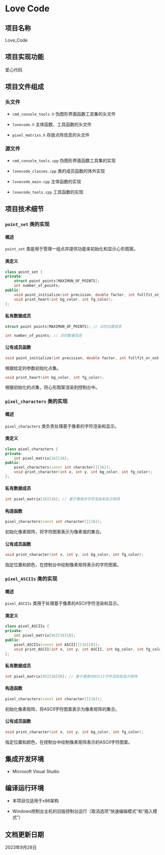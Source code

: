 # Love Code

## 项目名称

Love_Code

## 项目实现功能

爱心代码

## 项目文件组成

### 头文件

* `cmd_console_tools.h`
伪图形界面函数工具集的头文件

* `lovecode.h`
主体函数、工具函数的头文件

* `pixel_matrixs.h`
存放点阵信息的头文件

### 源文件

* `cmd_console_tools.cpp`
伪图形界面函数工具集的实现

* `lovecode_classes.cpp`
类的成员函数的体外实现

* `lovecode_main.cpp`
主体函数的实现

* `lovecode_tools.cpp`
工具函数的实现

## 项目技术细节

### `point_set` 类的实现

#### 概述

`point_set` 类是用于管理一组点并提供功能来初始化和显示心形图案。

#### 类定义

```cpp
class point_set {
private:
    struct point points[MAXIMUN_OF_POINTS];
    int number_of_points;
public:
    void point_initialize(int precision, double factor, int fullfit_or_not = 0);
    void print_heart(int bg_color, int fg_color);
};
```

#### 私有数据成员

```cpp
struct point points[MAXIMUN_OF_POINTS]; // 点的位置信息
```

```cpp
int number_of_points; // 点的数量信息
```

#### 公有成员函数

```cpp
void point_initialize(int precision, double factor, int fullfit_or_not = 0);
```
根据给定的参数初始化点集。

```cpp
void print_heart(int bg_color, int fg_color);
```
根据初始化的点集，将心形图案渲染到控制台中。

### `pixel_characters` 类的实现

#### 概述

`pixel_characters` 类负责处理基于像素的字符渲染和显示。

#### 类定义

```cpp
class pixel_characters {
private:
    int pixel_matrix[16][16];
public:
    pixel_characters(const int character[][16]);
    void print_character(int x, int y, int bg_color, int fg_color);
};
```

#### 私有数据成员

```cpp
int pixel_matrix[16][16]; // 基于像素的字符渲染和显示矩阵
```

#### 构造函数

```cpp
pixel_characters(const int character[][16]);
```
初始化像素矩阵，将字符图案表示为像素值的集合。

#### 公有成员函数

```cpp
void print_character(int x, int y, int bg_color, int fg_color);
```
指定位置和颜色，在控制台中绘制像素矩阵表示的字符图案。

### `pixel_ASCIIs` 类的实现

#### 概述

`pixel_ASCIIs` 类用于处理基于像素的ASCII字符渲染和显示。

#### 类定义

```cpp
class pixel_ASCIIs {
private:
    int pixel_matrix[95][16][8];
public:
    pixel_ASCIIs(const int ASCII[][16][8]);
    void print_ASCII(int x, int y, int ASCII, int bg_color, int fg_color);
};
```

#### 私有数据成员

```cpp
int pixel_matrix[95][16][8]; // 基于像素的ASCII字符渲染和显示矩阵
```

#### 构造函数

```cpp
pixel_characters(const int character[][16]);
```
初始化像素矩阵，将ASCII字符图案表示为像素矩阵的集合。

#### 公有成员函数

```cpp
void print_character(int x, int y, int bg_color, int fg_color);
```
指定位置和颜色，在控制台中绘制像素矩阵表示的ASCII字符图案。

## 集成开发环境

* Microsoft Visual Studio

## 编译运行环境

* 本项目仅适用于x86架构

* Windows控制台主机的旧版控制台运行（取消选项“快速编辑模式”和“插入模式”）

## 文档更新日期

2023年9月28日